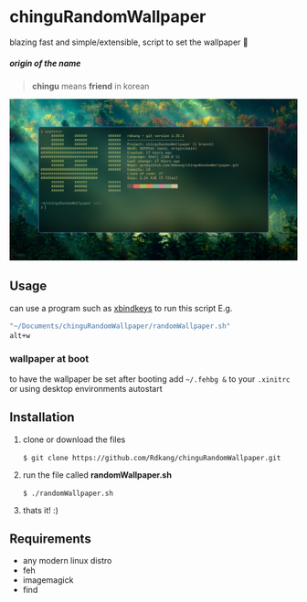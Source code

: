 # chinguRandomWallpaper

blazing fast and simple/extensible, script to set the wallpaper 🌄

##### origin of the name

> **chingu** means **friend** in korean

![spicyScreenshot](spicyScreenshot.png)

## Usage

can use a program such as [xbindkeys](https://wiki.archlinux.org/title/Xbindkeys) to run this script
E.g.

```bash
"~/Documents/chinguRandomWallpaper/randomWallpaper.sh"
alt+w
```

### wallpaper at boot

to have the wallpaper be set after booting add `~/.fehbg &` to your `.xinitrc` or using desktop environments autostart

## Installation

1. clone or download the files

   `$ git clone https://github.com/Rdkang/chinguRandomWallpaper.git`

2. run the file called **randomWallpaper.sh**

   `$ ./randomWallpaper.sh`

3. thats it! :)

## Requirements

- any modern linux distro
- feh
- imagemagick
- find
